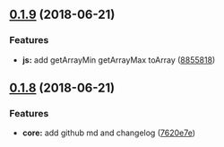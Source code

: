 <a name="0.1.9"></a>
## [0.1.9](https://github.com/xiguaxigua/utils-lite/compare/v0.1.8...v0.1.9) (2018-06-21)


### Features

* **js:** add getArrayMin getArrayMax toArray ([8855818](https://github.com/xiguaxigua/utils-lite/commit/8855818))



<a name="0.1.8"></a>
## [0.1.8](https://github.com/xiguaxigua/utils-lite/compare/v0.1.7...v0.1.8) (2018-06-21)


### Features

* **core:** add github md and changelog ([7620e7e](https://github.com/xiguaxigua/utils-lite/commit/7620e7e))



